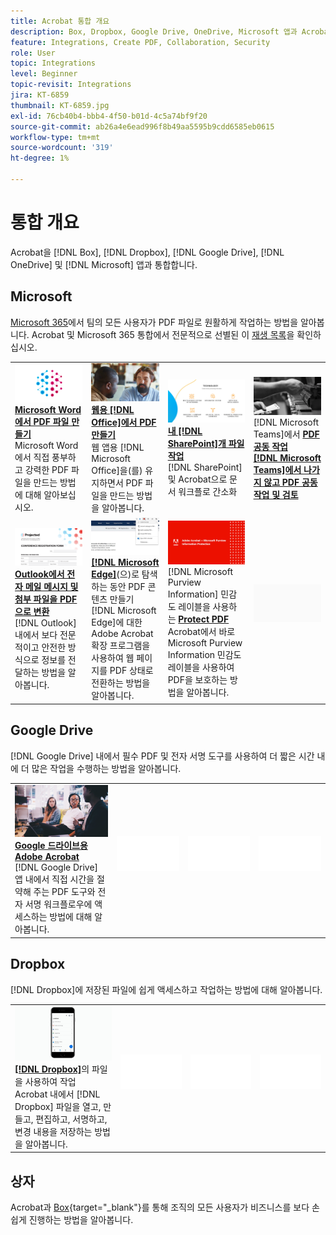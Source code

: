```yaml
---
title: Acrobat 통합 개요
description: Box, Dropbox, Google Drive, OneDrive, Microsoft 앱과 Acrobat 통합
feature: Integrations, Create PDF, Collaboration, Security
role: User
topic: Integrations
level: Beginner
topic-revisit: Integrations
jira: KT-6859
thumbnail: KT-6859.jpg
exl-id: 76cb40b4-bbb4-4f50-b01d-4c5a74bf9f20
source-git-commit: ab26a4e6ead996f8b49aa5595b9cdd6585eb0615
workflow-type: tm+mt
source-wordcount: '319'
ht-degree: 1%

---
```


# 통합 개요

Acrobat을 [!DNL Box], [!DNL Dropbox], [!DNL Google Drive], [!DNL OneDrive] 및 [!DNL Microsoft] 앱과 통합합니다.

## Microsoft

[Microsoft 365](https://www.adobe.com/documentcloud/integrations/microsoft-office-365.html)에서 팀의 모든 사용자가 PDF 파일로 원활하게 작업하는 방법을 알아봅니다. Acrobat 및 Microsoft 365 통합에서 전문적으로 선별된 이 [재생 목록](https://experienceleague.adobe.com/en/playlists/acrobat-integrate-microsoft-365)을 확인하십시오.

<table style="table-layout:fixed">
<tr>
  <td>
    <a href="createfromword.md">
      <img alt="Microsoft Word에서 PDF 파일 만들기" src="../assets/create-word.png" />
    </a>
    <div>
    <a href="createfromword.md"><strong>Microsoft Word에서 PDF 파일 만들기</strong></a>
    </div>
    Microsoft Word에서 직접 풍부하고 강력한 PDF 파일을 만드는 방법에 대해 알아보십시오.
    <br>
  </td>
  <td>
    <a href="createofficeweb.md">
      <img alt="웹용 [!DNL Office]에서 PDF 만들기" src="../assets/office-web.png" />
    </a>
    <div>
    <a href="createofficeweb.md"><strong>웹용 [!DNL Office]에서 PDF 만들기</strong></a>
    </div>
    웹 앱용 [!DNL Microsoft Office]을(를) 유지하면서 PDF 파일을 만드는 방법을 알아봅니다.
    <br>
  </td> 
  <td>
    <a href="acrobatandsp.md">
      <img alt="내 [!DNL SharePoint] 파일 작업" src="../assets/work-sharepoint.png" />
    </a>
    <div>
    <a href="acrobatandsp.md"><strong>내 [!DNL SharePoint]개 파일 작업</strong></a>
    </div>
    [!DNL SharePoint] 및 Acrobat으로 문서 워크플로 간소화
    <br>
  </td>
  <td>
    <a href="acrobatandteams.md">
      <img alt="PDF 공동 작업 [!DNL Microsoft Teams]" src="../assets/collaboration-teams.png" />
    </a>
    <div>
    [!DNL Microsoft Teams]</strong></a>에서 <a href="acrobatandteams.md"><strong>PDF 공동 작업
    </div>
    [!DNL Microsoft Teams]에서 나가지 않고 PDF 공동 작업 및 검토
    <br>
  </td>
</tr>
<tr>
  <td>
    <a href="outlook.md">
      <img alt="Outlook에서 전자 메일 메시지 및 첨부 파일을 PDF으로 변환" src="../assets/outlook.png" />
    </a>
    <div>
    <a href="outlook.md"><strong>Outlook에서 전자 메일 메시지 및 첨부 파일을 PDF으로 변환</strong></a>
    </div>
    [!DNL Outlook] 내에서 보다 전문적이고 안전한 방식으로 정보를 전달하는 방법을 알아봅니다.
    <br>
  </td>
  <td>
    <a href="edge.md">
      <img alt="을(를) 탐색하는 동안 PDF 콘텐츠 만들기 [!DNL Microsoft Edge]" src="../assets/edge.png" />
    </a>
    <div>
    <a href="edge.md"><strong>[!DNL Microsoft Edge]</strong></a>(으)로 탐색하는 동안 PDF 콘텐츠 만들기
    </div>
    [!DNL Microsoft Edge]에 대한 Adobe Acrobat 확장 프로그램을 사용하여 웹 페이지를 PDF 상태로 전환하는 방법을 알아봅니다.
    <br>
  </td>
  <td>
    <a href="microsoftsensitivitylabels.md">
      <img alt="[!DNL Microsoft Purview Information] 민감도 레이블을 사용하는 Protect PDF" src="../assets/purview.png" />
    </a>
    <div>
    [!DNL Microsoft Purview Information] 민감도 레이블을 사용하는 <a href="microsoftsensitivitylabels.md"><strong>Protect PDF</strong></a>
    </div>
    Acrobat에서 바로 Microsoft Purview Information 민감도 레이블을 사용하여 PDF을 보호하는 방법을 알아봅니다.
    <br>
  </td>
  <td>
   <img alt="스페이서" src="../assets/Grayspacer.png" />
    <div>
    <br>
  </td>
</tr>
</table>

## Google Drive

[!DNL Google Drive] 내에서 필수 PDF 및 전자 서명 도구를 사용하여 더 짧은 시간 내에 더 많은 작업을 수행하는 방법을 알아봅니다.

<table style="table-layout:fixed">
<tr>
  <td>
    <a href="acrobatandgoogle.md">
      <img alt="Google 드라이브용 Adobe Acrobat" src="../assets/google.png" />
    </a>
    <div>
    <a href="acrobatandgoogle.md"><strong>Google 드라이브용 Adobe Acrobat</strong></a>
    </div>
    [!DNL Google Drive] 앱 내에서 직접 시간을 절약해 주는 PDF 도구와 전자 서명 워크플로우에 액세스하는 방법에 대해 알아봅니다.
    <br>
  </td>
  <td>
   <img alt="스페이서" src="../assets/Whitespacer.png" />
    <div>
    <br>
  </td>
  <td>
   <img alt="스페이서" src="../assets/Whitespacer.png" />
    <div>
    <br>
  </td>
  <td>
   <img alt="스페이서" src="../assets/Whitespacer.png" />
    <div>
    <br>
  </td>
</tr>
</table>

## Dropbox

[!DNL Dropbox]에 저장된 파일에 쉽게 액세스하고 작업하는 방법에 대해 알아봅니다.

<table style="table-layout:fixed">
<tr>
  <td>
    <a href="acrobat-dropbox.md">
      <img alt="다음에서 파일을 사용하여 작업 [!DNL Dropbox]" src="../assets/work-dropbox.png" />
    </a>
    <div>
    <a href="acrobat-dropbox.md"><strong>[!DNL Dropbox]</strong></a>의 파일을 사용하여 작업
    </div>
    Acrobat 내에서 [!DNL Dropbox] 파일을 열고, 만들고, 편집하고, 서명하고, 변경 내용을 저장하는 방법을 알아봅니다.
    <br>
  </td>
  <td>
   <img alt="스페이서" src="../assets/Whitespacer.png" />
    <div>
    <br>
  </td>
  <td>
   <img alt="스페이서" src="../assets/Whitespacer.png" />
    <div>
    <br>
  </td>
  <td>
   <img alt="스페이서" src="../assets/Whitespacer.png" />
    <div>
    <br>
  </td>
</tr>
</table>

## 상자

Acrobat과 [Box](https://www.adobe.com/documentcloud/integrations/box.html){target="_blank"}를 통해 조직의 모든 사용자가 비즈니스를 보다 손쉽게 진행하는 방법을 알아봅니다.
